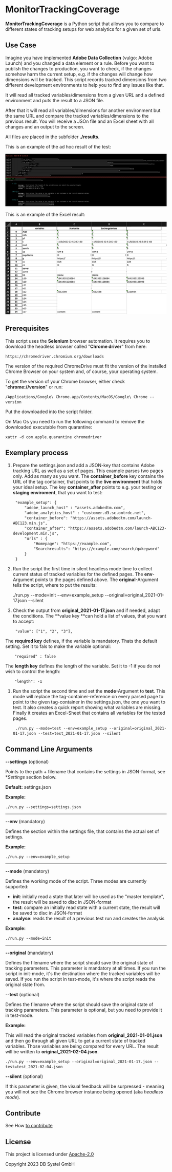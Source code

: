 # MonitorTrackingCoverage

**MonitorTrackingCoverage** is a Python script that allows you to compare to different states of tracking setups for web analytics for a given set of urls.

## Use Case ##

Imagine you have implemented **Adobe Data Collection** (vulgo: Adobe Launch) and you changed a data element or a rule. Before you want to publish the changes to production, you want to check, if the changes somehow harm the current setup, e.g. if the changes will change how dimensions will be tracked. This script records tracked dimensions from two different development environments to help you to find any issues like that.

It will read all tracked variables/dimensions from a given URL and a defined environment and puts the result to a JSON file. 

After that it will read all variables/dimensions for another environment but the same URL and compare the tracked variables/dimensions to the previous result. You will receive a JSOn file and an Excel sheet with all changes and an output to the screen. 

All files are placed in the subfolder **./results**.

This is an example of the ad hoc result of the test:

![Screenshot of ad hoc result](screenshots/adhoc_result.png?raw=true)

This is an example of the Excel result: 

![Screenshot of Excel result](screenshots/excel_result.png?raw=true)

## Prerequisites ##

This script uses the **Selenium** browser automation. It requires you to download the headless browser called "**Chrome driver**" from here: 

    https://chromedriver.chromium.org/downloads

The version of the required ChromeDrive must fit the version of the installed Chrome Browser on your system and, of course, your operating system. 

To get the version of your Chrome browser, either check "**chrome://version**" or run:  

    /Applications/Google\ Chrome.app/Contents/MacOS/Google\ Chrome --version

Put the downloaded into the script folder. 

On Mac Os you need to run the following command to remove the downloaded executable from quarantine: 

    xattr -d com.apple.quarantine chromedriver 

## Exemplary process ##

1. Prepare the settings.json and add a JSON-key that contains Adobe tracking URL as well as a set of pages. This example parses two pages only. Add as many as you want. The **container_before** key contains the URL of the tag container, that points to the **live environment** that holds your ideal setup. The key **container_after** points to e.g. your testing or **staging enviroment**, that you want to test:

        "example_setup": {
            "adobe_launch_host" : "assets.adobedtm.com",
            "adobe_analytics_host" : "customer.d3.sc.omtrdc.net",
            "container_before": "https://assets.adobedtm.com/launch-ABC123.min.js",
            "container_after": "https://assets.adobedtm.com/launch-ABC123-development.min.js",
            "urls" : {
                "Homepage": "https://example.com",
                "Searchresults": "https://example.com/search/q=keyword"
            }
        }

2. Run the script the first time in silent headless mode time to collect current status of tracked variables for the defined pages. The **env**-Argument points to the pages defined above. The **original**-Argument tells the script, where to put the results:

    ./run.py --mode=init --env=example_setup --original=original_2021-01-17.json --silent

3. Check the output from **original_2021-01-17.json** and if needed, adapt the conditions. The **value key **can hold a list of values, that you want to accept: 

        "value": ["1", "2", "3"],
        
The **required key** defines, if the variable is mandatory. Thats the default setting. Set it to fals to make the variable optional:

        "required" : false

The **length key** defines the length of the variable. Set it to -1 if you do not wish to control the length:

        "length": -1
   
1. Run the script the second time and set the **mode**-Argument to **test**. This mode will replace the tag-container-reference on every parsed page to point to the given tag-container in the settings.json, the one you want to test. It also creates a quick report showing what variables are missing. Finally it creates an Excel-Sheet that contains all variables for the tested pages. 

        ./run.py --mode=test --env=example_setup --original=original_2021-01-17.json --test=test_2021-01-17.json --silent


## Command Line Arguments ##

**--settings** (optional)

Points to the path + filename that contains the settings in JSON-format, see **Settings* section below.

**Default:** settings.json

**Example:**

    ./run.py --settings=settings.json


---
**--env** (mandatory)

Defines the section within the settings file, that contains the actual set of settings.

**Example:**

    ./run.py --env=example_setup

---
**--mode** (mandatory)

Defines the working mode of the script. Three modes are currently supported:

- **init**: initially read a state that later will be used as the "master template", the result will be saved to disc in JSON-format
- **test**: compare an initially read state with a current state, the result will be saved to disc in JSON-format
- **analyse**: reads the result of a previous test run and creates the analysis

**Example:**

    ./run.py --mode=init

---
**--original** (mandatory)

Defines the filename where the script should save the original state of tracking parameters. This parameter is mandatory at all times. If you run the script in init-mode, it's the destination where the tracked variables will be saved. If you run the script in test-mode, it's where the script reads the original state from.

**--test** (optional)

Defines the filename where the script should save the original state of tracking parameters. This parameter is optional, but you need to provide it in test-mode.

**Example:**

This will read the original tracked variables from **original_2021-01-01.json**  and then go through all given URL to get a current state of tracked variables. Those variables are being compared for every URL. The result will be written to **original_2021-02-04.json**.

    ./run.py --env=example_setup --original=original_2021-01-17.json --test=test_2021-02-04.json

**--silent** (optional)

If this parameter is given, the visual feedback will be surpressed - meaning you will not see the Chrome browser instance being opened (aka *headless mode*).

## Contribute ##

See How [to contribute](https://github.com/dbsystel/tracking-tester/blob/main/CONTRIBUTING.md)

## License ##

This project is licensed under [Apache-2.0](https://github.com/dbsystel/tracking-tester/blob/main/LICENSE)

Copyright 2023 DB Systel GmbH
